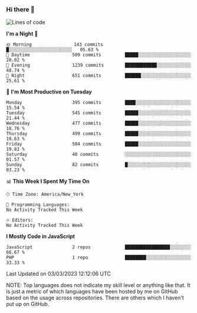 ### Hi there 👋

<!--
**LynxJinxxy/LynxJinxxy** is a ✨ _special_ ✨ repository because its `README.md` (this file) appears on your GitHub profile.

Here are some ideas to get you started:

- 🔭 I’m currently working on ...
- 🌱 I’m currently learning ...
- 👯 I’m looking to collaborate on ...
- 🤔 I’m looking for help with ...
- 💬 Ask me about ...
- 📫 How to reach me: ...
- 😄 Pronouns: ...
- ⚡ Fun fact: ...
-->

<!--START_SECTION:waka-->
![Lines of code](https://img.shields.io/badge/From%20Hello%20World%20I%27ve%20Written-22.2%20thousand%20lines%20of%20code-blue)

**I'm a Night 🦉** 

```text
🌞 Morning                143 commits         █░░░░░░░░░░░░░░░░░░░░░░░░   05.63 % 
🌆 Daytime                509 commits         █████░░░░░░░░░░░░░░░░░░░░   20.02 % 
🌃 Evening                1239 commits        ████████████░░░░░░░░░░░░░   48.74 % 
🌙 Night                  651 commits         ██████░░░░░░░░░░░░░░░░░░░   25.61 % 
```
📅 **I'm Most Productive on Tuesday** 

```text
Monday                   395 commits         ████░░░░░░░░░░░░░░░░░░░░░   15.54 % 
Tuesday                  545 commits         █████░░░░░░░░░░░░░░░░░░░░   21.44 % 
Wednesday                477 commits         █████░░░░░░░░░░░░░░░░░░░░   18.76 % 
Thursday                 499 commits         █████░░░░░░░░░░░░░░░░░░░░   19.63 % 
Friday                   504 commits         █████░░░░░░░░░░░░░░░░░░░░   19.83 % 
Saturday                 40 commits          ░░░░░░░░░░░░░░░░░░░░░░░░░   01.57 % 
Sunday                   82 commits          █░░░░░░░░░░░░░░░░░░░░░░░░   03.23 % 
```


📊 **This Week I Spent My Time On** 

```text
🕑︎ Time Zone: America/New_York

💬 Programming Languages: 
No Activity Tracked This Week

🔥 Editors: 
No Activity Tracked This Week
```

**I Mostly Code in JavaScript** 

```text
JavaScript               2 repos             █████████████████░░░░░░░░   66.67 % 
PHP                      1 repo              ████████░░░░░░░░░░░░░░░░░   33.33 % 
```




 Last Updated on 03/03/2023 12:12:06 UTC
<!--END_SECTION:waka-->
NOTE: Top languages does not indicate my skill level or anything like that. It is just a metric of which languages have been hosted by me on GitHub based on the usage across repositories. There are others which I haven't put up on GitHub.
